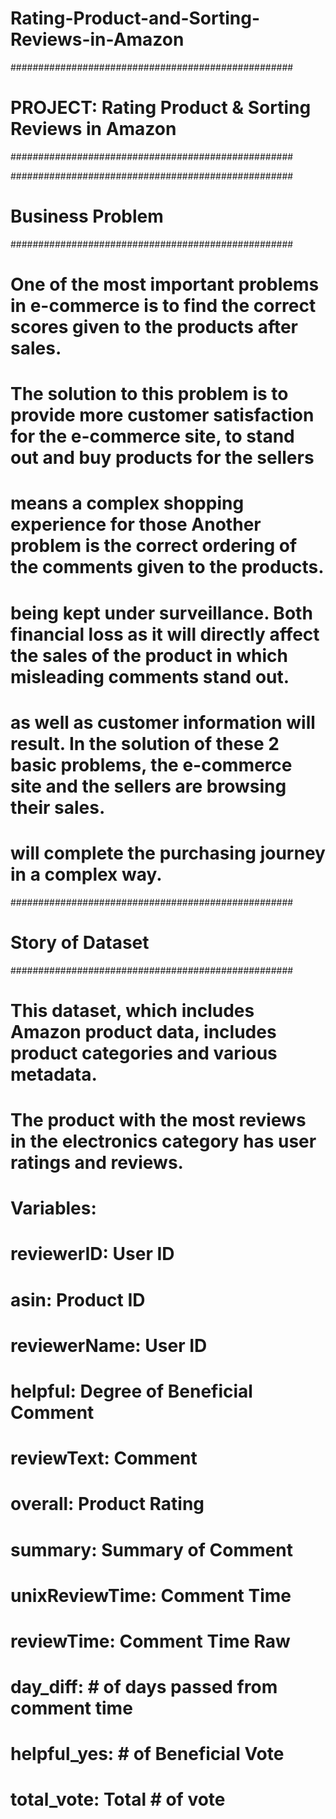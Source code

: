 # Rating-Product-and-Sorting-Reviews-in-Amazon

###################################################
# PROJECT: Rating Product & Sorting Reviews in Amazon
###################################################

###################################################
# Business Problem
###################################################

# One of the most important problems in e-commerce is to find the correct scores given to the products after sales.
# The solution to this problem is to provide more customer satisfaction for the e-commerce site, to stand out and buy products for the sellers
# means a complex shopping experience for those Another problem is the correct ordering of the comments given to the products.
# being kept under surveillance. Both financial loss as it will directly affect the sales of the product in which misleading comments stand out.
# as well as customer information will result. In the solution of these 2 basic problems, the e-commerce site and the sellers are browsing their sales.
# will complete the purchasing journey in a complex way.

###################################################
# Story of Dataset
###################################################


# This dataset, which includes Amazon product data, includes product categories and various metadata.
# The product with the most reviews in the electronics category has user ratings and reviews.

# Variables:
# reviewerID: User ID
# asin: Product ID
# reviewerName: User ID
# helpful: Degree of Beneficial Comment
# reviewText: Comment
# overall: Product Rating
# summary: Summary of Comment
# unixReviewTime: Comment Time
# reviewTime: Comment Time Raw
# day_diff: # of days passed from comment time
# helpful_yes: # of Beneficial Vote
# total_vote: Total # of vote
